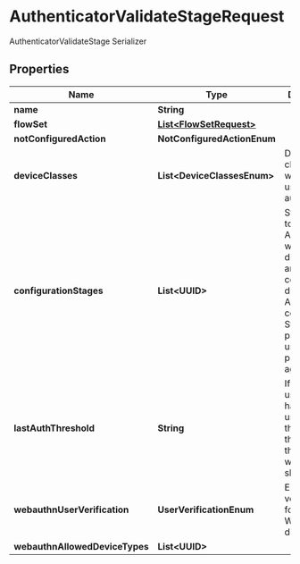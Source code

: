 

# AuthenticatorValidateStageRequest

AuthenticatorValidateStage Serializer

## Properties

| Name | Type | Description | Notes |
|------------ | ------------- | ------------- | -------------|
|**name** | **String** |  |  |
|**flowSet** | [**List&lt;FlowSetRequest&gt;**](FlowSetRequest.md) |  |  [optional] |
|**notConfiguredAction** | **NotConfiguredActionEnum** |  |  [optional] |
|**deviceClasses** | **List&lt;DeviceClassesEnum&gt;** | Device classes which can be used to authenticate |  [optional] |
|**configurationStages** | **List&lt;UUID&gt;** | Stages used to configure Authenticator when user doesn&#39;t have any compatible devices. After this configuration Stage passes, the user is not prompted again. |  [optional] |
|**lastAuthThreshold** | **String** | If any of the user&#39;s device has been used within this threshold, this stage will be skipped |  [optional] |
|**webauthnUserVerification** | **UserVerificationEnum** | Enforce user verification for WebAuthn devices. |  [optional] |
|**webauthnAllowedDeviceTypes** | **List&lt;UUID&gt;** |  |  [optional] |



